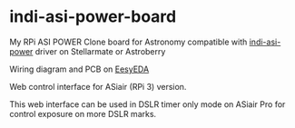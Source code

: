 # indi-asi-power-board
My RPi ASI POWER Clone board for Astronomy  compatible with [indi-asi-power](https://github.com/indilib/indi-3rdparty/tree/master/indi-asi-power)  driver on Stellarmate or Astroberry

Wiring diagram and PCB on [EesyEDA](https://easyeda.com/hujer.roman/rpi-asi-power-clone)

Web control interface for ASiair (RPi 3) version.  

This web interface can be used in DSLR timer only mode on  ASiair Pro for control exposure on more DSLR marks.  
